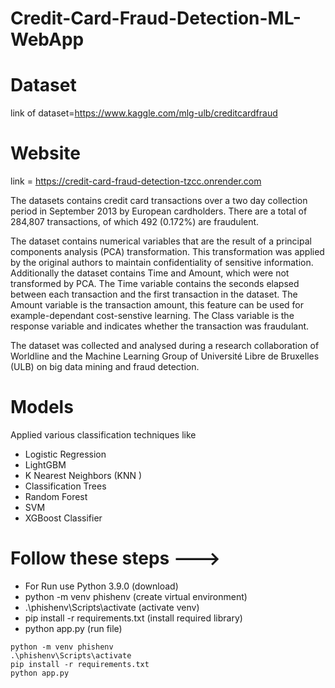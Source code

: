 # Credit-Card-Fraud-Detection-ML-WebApp
# Dataset
link of dataset=https://www.kaggle.com/mlg-ulb/creditcardfraud
# Website 
link = https://credit-card-fraud-detection-tzcc.onrender.com

The datasets contains credit card transactions over a two day collection period in September 2013 by European cardholders. There are a total of 284,807 transactions, of which 492 (0.172%) are fraudulent.

The dataset contains numerical variables that are the result of a principal components analysis (PCA) transformation. This transformation was applied by the original authors to maintain confidentiality of sensitive information. Additionally the dataset contains Time and Amount, which were not transformed by PCA. The Time variable contains the seconds elapsed between each transaction and the first transaction in the dataset. The Amount variable is the transaction amount, this feature can be used for example-dependant cost-senstive learning. The Class variable is the response variable and indicates whether the transaction was fraudulant.

The dataset was collected and analysed during a research collaboration of Worldline and the Machine Learning Group of Université Libre de Bruxelles (ULB) on big data mining and fraud detection.

# Models
Applied various classification techniques like 
- Logistic Regression 
- LightGBM
- K Nearest Neighbors (KNN )
- Classification Trees
- Random Forest 
- SVM
- XGBoost Classifier

# Follow these steps --->
- For Run use Python 3.9.0 (download)
- python -m venv phishenv (create virtual environment)
- .\phishenv\Scripts\activate (activate venv)
- pip install -r requirements.txt (install required library)
- python app.py (run file)

```
python -m venv phishenv
.\phishenv\Scripts\activate
pip install -r requirements.txt
python app.py
```


